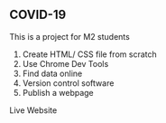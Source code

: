 ## COVID-19

This is a project for M2 students

<ol>
  <li>Create HTML/ CSS file from scratch</li>
  <li>Use Chrome Dev Tools</li>
  <li>Find data online</li>
  <li>Version control software</li>
  <li>Publish a webpage</li>
</ol>
<a hre="https://nps01.github.io/covid-19/">Live Website</a>
